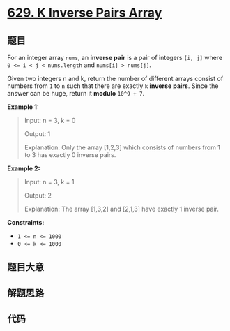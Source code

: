 # [629. K Inverse Pairs Array](https://leetcode.com/problems/k-inverse-pairs-array/)

## 题目

For an integer array `nums`, an **inverse pair** is a pair of integers `[i,
j]` where `0 <= i < j < nums.length` and `nums[i] > nums[j]`.

Given two integers n and k, return the number of different arrays consist of
numbers from `1` to `n` such that there are exactly `k` **inverse pairs**.
Since the answer can be huge, return it **modulo** `10^9 + 7`.

**Example 1:**

> Input: n = 3, k = 0
>
> Output: 1
>
> Explanation: Only the array [1,2,3] which consists of numbers from 1 to 3 has exactly 0 inverse pairs.

**Example 2:**

> Input: n = 3, k = 1
>
> Output: 2
>
> Explanation: The array [1,3,2] and [2,1,3] have exactly 1 inverse pair.

**Constraints:**

- `1 <= n <= 1000`
- `0 <= k <= 1000`

## 题目大意

## 解题思路

## 代码

```javascript

```
